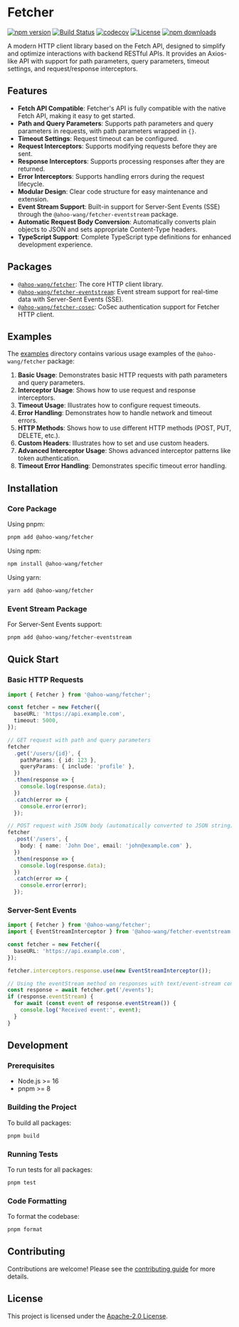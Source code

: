 # Fetcher

[![npm version](https://img.shields.io/npm/v/@ahoo-wang/fetcher.svg)](https://www.npmjs.com/package/@ahoo-wang/fetcher)
[![Build Status](https://github.com/Ahoo-Wang/fetcher/actions/workflows/ci.yml/badge.svg)](https://github.com/Ahoo-Wang/fetcher/actions)
[![codecov](https://codecov.io/gh/Ahoo-Wang/fetcher/graph/badge.svg?token=JGiWZ52CvJ)](https://codecov.io/gh/Ahoo-Wang/fetcher)
[![License](https://img.shields.io/npm/l/@ahoo-wang/fetcher.svg)](https://github.com/Ahoo-Wang/fetcher/blob/main/LICENSE)
[![npm downloads](https://img.shields.io/npm/dm/@ahoo-wang/fetcher.svg)](https://www.npmjs.com/package/@ahoo-wang/fetcher)

A modern HTTP client library based on the Fetch API, designed to simplify and optimize interactions with backend RESTful APIs. It provides an Axios-like API with support for path parameters, query parameters, timeout settings, and request/response interceptors.

## Features

- **Fetch API Compatible**: Fetcher's API is fully compatible with the native Fetch API, making it easy to get started.
- **Path and Query Parameters**: Supports path parameters and query parameters in requests, with path parameters wrapped in `{}`.
- **Timeout Settings**: Request timeout can be configured.
- **Request Interceptors**: Supports modifying requests before they are sent.
- **Response Interceptors**: Supports processing responses after they are returned.
- **Error Interceptors**: Supports handling errors during the request lifecycle.
- **Modular Design**: Clear code structure for easy maintenance and extension.
- **Event Stream Support**: Built-in support for Server-Sent Events (SSE) through the `@ahoo-wang/fetcher-eventstream` package.
- **Automatic Request Body Conversion**: Automatically converts plain objects to JSON and sets appropriate Content-Type headers.
- **TypeScript Support**: Complete TypeScript type definitions for enhanced development experience.

## Packages

- [`@ahoo-wang/fetcher`](packages/fetcher): The core HTTP client library.
- [`@ahoo-wang/fetcher-eventstream`](./packages/eventstream): Event stream support for real-time data with Server-Sent Events (SSE).
- [`@ahoo-wang/fetcher-cosec`](./packages/cosec): CoSec authentication support for Fetcher HTTP client.

## Examples

The [examples](./examples) directory contains various usage examples of the `@ahoo-wang/fetcher` package:

1. **Basic Usage**: Demonstrates basic HTTP requests with path parameters and query parameters.
2. **Interceptor Usage**: Shows how to use request and response interceptors.
3. **Timeout Usage**: Illustrates how to configure request timeouts.
4. **Error Handling**: Demonstrates how to handle network and timeout errors.
5. **HTTP Methods**: Shows how to use different HTTP methods (POST, PUT, DELETE, etc.).
6. **Custom Headers**: Illustrates how to set and use custom headers.
7. **Advanced Interceptor Usage**: Shows advanced interceptor patterns like token authentication.
8. **Timeout Error Handling**: Demonstrates specific timeout error handling.

## Installation

### Core Package

Using pnpm:

```bash
pnpm add @ahoo-wang/fetcher
```

Using npm:

```bash
npm install @ahoo-wang/fetcher
```

Using yarn:

```bash
yarn add @ahoo-wang/fetcher
```

### Event Stream Package

For Server-Sent Events support:

```bash
pnpm add @ahoo-wang/fetcher-eventstream
```

## Quick Start

### Basic HTTP Requests

```typescript
import { Fetcher } from '@ahoo-wang/fetcher';

const fetcher = new Fetcher({
  baseURL: 'https://api.example.com',
  timeout: 5000,
});

// GET request with path and query parameters
fetcher
  .get('/users/{id}', {
    pathParams: { id: 123 },
    queryParams: { include: 'profile' },
  })
  .then(response => {
    console.log(response.data);
  })
  .catch(error => {
    console.error(error);
  });

// POST request with JSON body (automatically converted to JSON string)
fetcher
  .post('/users', {
    body: { name: 'John Doe', email: 'john@example.com' },
  })
  .then(response => {
    console.log(response.data);
  })
  .catch(error => {
    console.error(error);
  });
```

### Server-Sent Events

```typescript
import { Fetcher } from '@ahoo-wang/fetcher';
import { EventStreamInterceptor } from '@ahoo-wang/fetcher-eventstream';

const fetcher = new Fetcher({
  baseURL: 'https://api.example.com',
});

fetcher.interceptors.response.use(new EventStreamInterceptor());

// Using the eventStream method on responses with text/event-stream content type
const response = await fetcher.get('/events');
if (response.eventStream) {
  for await (const event of response.eventStream()) {
    console.log('Received event:', event);
  }
}
```

## Development

### Prerequisites

- Node.js >= 16
- pnpm >= 8

### Building the Project

To build all packages:

```bash
pnpm build
```

### Running Tests

To run tests for all packages:

```bash
pnpm test
```

### Code Formatting

To format the codebase:

```bash
pnpm format
```

## Contributing

Contributions are welcome! Please see the [contributing guide](./CONTRIBUTING.md) for more details.

## License

This project is licensed under the [Apache-2.0 License](./LICENSE).
